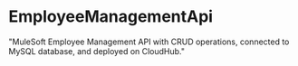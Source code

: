 # EmployeeManagementApi
"MuleSoft Employee Management API with CRUD operations, connected to MySQL database, and deployed on CloudHub."
